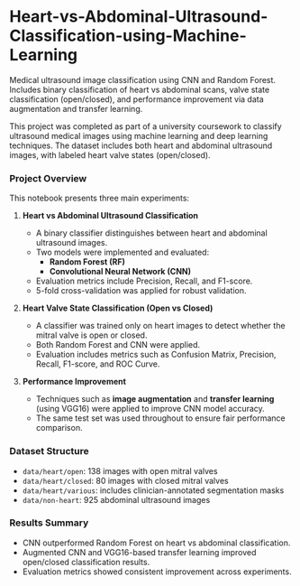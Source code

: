 # Heart-vs-Abdominal-Ultrasound-Classification-using-Machine-Learning
Medical ultrasound image classification using CNN and Random Forest. Includes binary classification of heart vs abdominal scans, valve state classification (open/closed), and performance improvement via data augmentation and transfer learning.



This project was completed as part of a university coursework to classify ultrasound medical images using machine learning and deep learning techniques. The dataset includes both heart and abdominal ultrasound images, with labeled heart valve states (open/closed).

###  Project Overview

This notebook presents three main experiments:

1. **Heart vs Abdominal Ultrasound Classification**
   - A binary classifier distinguishes between heart and abdominal ultrasound images.
   - Two models were implemented and evaluated:
     - **Random Forest (RF)**
     - **Convolutional Neural Network (CNN)**
   - Evaluation metrics include Precision, Recall, and F1-score.
   - 5-fold cross-validation was applied for robust validation.

2. **Heart Valve State Classification (Open vs Closed)**
   - A classifier was trained only on heart images to detect whether the mitral valve is open or closed.
   - Both Random Forest and CNN were applied.
   - Evaluation includes metrics such as Confusion Matrix, Precision, Recall, F1-score, and ROC Curve.

3. **Performance Improvement**
   - Techniques such as **image augmentation** and **transfer learning** (using VGG16) were applied to improve CNN model accuracy.
   - The same test set was used throughout to ensure fair performance comparison.

###  Dataset Structure

- `data/heart/open`: 138 images with open mitral valves
- `data/heart/closed`: 80 images with closed mitral valves
- `data/heart/various`: includes clinician-annotated segmentation masks
- `data/non-heart`: 925 abdominal ultrasound images


###  Results Summary

- CNN outperformed Random Forest on heart vs abdominal classification.
- Augmented CNN and VGG16-based transfer learning improved open/closed classification results.
- Evaluation metrics showed consistent improvement across experiments.
